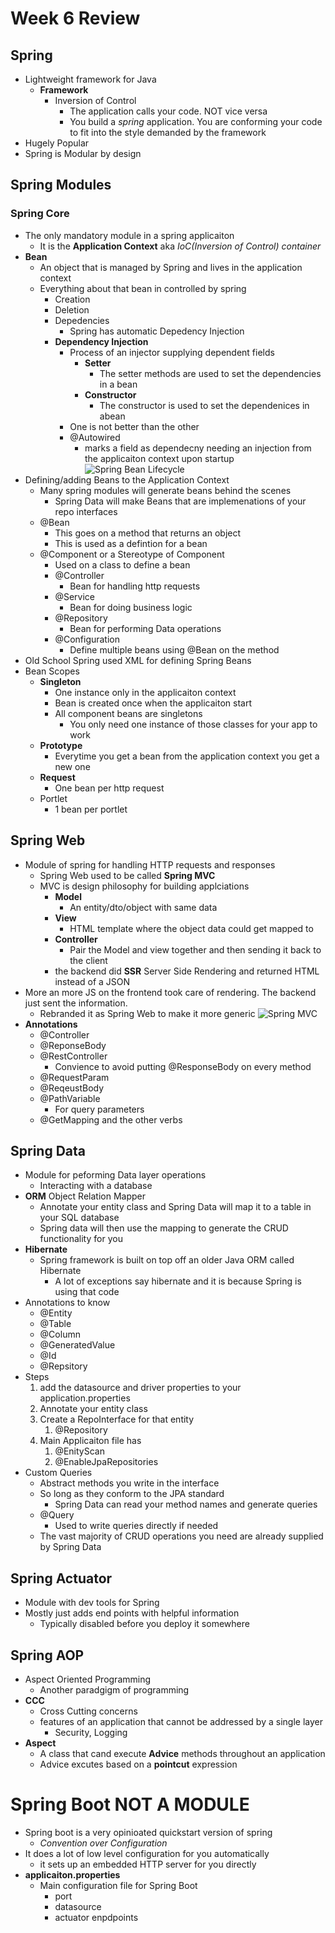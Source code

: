 # Week 6 Review

## Spring
- Lightweight framework for Java 
  - **Framework** 
    - Inversion of Control
      - The application calls your code. NOT vice versa
      - You build a *spring* application. You are conforming your code to fit into the style demanded by the framework
- Hugely Popular
- Spring is Modular by design

## Spring Modules

### Spring Core
- The only mandatory module in a spring applicaiton
  - It is the **Application Context** aka *IoC(Inversion of Control) container*
- **Bean**
  - An object that is managed by Spring and lives in the application context
  - Everything about that bean in controlled by spring
    - Creation
    - Deletion
    - Depedencies
      - Spring has automatic Depedency Injection
    - **Dependency Injection**
      - Process of an injector supplying dependent fields
        - **Setter**
          - The setter methods are used to set the dependencies in a bean
        - **Constructor**
          - The constructor is used to set the dependenices in abean
      - One is not better than the other
      - @Autowired
        - marks a field as dependecny needing an injection from the applicaiton context upon startup
![Spring Bean Lifecycle](https://media.geeksforgeeks.org/wp-content/uploads/20200428011831/Bean-Life-Cycle-Process-flow3.png)
- Defining/adding Beans to the Application Context
  - Many spring modules will generate beans behind the scenes
    - Spring Data will make Beans that are implemenations of your repo interfaces
  - @Bean
    - This goes on a method that returns an object
    - This is used as a defintion for a bean
  - @Component or a Stereotype of Component
    - Used on a class to define a bean
    - @Controller
      - Bean for handling http requests
    - @Service 
      - Bean for doing business logic
    - @Repository
      - Bean for performing Data operations
    - @Configuration
      - Define multiple beans using @Bean on the method
- Old School Spring used XML for defining Spring Beans
- Bean Scopes
  - **Singleton**
    - One instance only in the applicaiton context
    - Bean is created once when the applicaiton start
    - All component beans are singletons
      - You only need one instance of those classes for your app to work
  - **Prototype**
    - Everytime you get a bean from the application context you get a new one
  - **Request**
    - One bean per http request
  - Portlet
    - 1 bean per portlet

## Spring Web
- Module of spring for handling HTTP requests and responses
  - Spring Web used to be called **Spring MVC**
  - MVC is design philosophy for building applciations
    - **Model**
      - An entity/dto/object with same data
    - **View**
      - HTML template where the object data could get mapped to
    - **Controller**
      - Pair the Model and view together and then sending it back to the client
    - the backend did **SSR** Server Side Rendering and returned HTML instead of a JSON
- More an more JS on the frontend took care of rendering. The backend just sent the information.
  - Rebranded it as Spring Web to make it more generic
![Spring MVC](https://static.javatpoint.com/sppages/images/flow-of-spring-web-mvc.png)
- **Annotations**
  - @Controller
  - @ReponseBody
  - @RestController
    - Convience to avoid putting @ResponseBody on every method
  - @RequestParam
  - @ReqeustBody
  - @PathVariable
    - For query parameters
  - @GetMapping and the other verbs
## Spring Data
- Module for peforming Data layer operations
  - Interacting with a database
- **ORM** Object Relation Mapper
  - Annotate your entity class and Spring Data will map it to a table in your SQL database
  - Spring data will then use the mapping to generate the CRUD functionality for you
- **Hibernate**
  - Spring framework is built on top off an older Java ORM called Hibernate
    - A lot of exceptions say hibernate and it is because Spring is using that code
- Annotations to know
  - @Entity
  - @Table
  - @Column
  - @GeneratedValue
  - @Id
  - @Repsitory
- Steps
    1. add the datasource and driver properties to your application.properties
    2. Annotate your entity class
    3. Create a RepoInterface for that entity
       1. @Repository
    4. Main Applicaiton file has 
       1. @EnityScan
       2. @EnableJpaRepositories
- Custom Queries
  - Abstract methods you write in the interface
  - So long as they conform to the JPA standard
    - Spring Data can read your method names and generate queries
  - @Query
    - Used to write queries directly if needed
  - The vast majority of CRUD operations you need are already supplied by Spring Data

## Spring Actuator
- Module with dev tools for Spring
- Mostly just adds end points with helpful information
  - Typically disabled before you deploy it somewhere

## Spring AOP
- Aspect Oriented Programming
  - Another paradgigm of programming
- **CCC**
  - Cross Cutting concerns
  - features of an application that cannot be addressed by a single layer
    - Security, Logging
- **Aspect**
  - A class that cand execute **Advice** methods throughout an application
  - Advice excutes based on a **pointcut** expression


# Spring Boot NOT A MODULE 
- Spring boot is a very opinioated quickstart version of spring
  - *Convention over Configuration*
- It does a lot of low level configuration for you automatically
  - it sets up an embedded HTTP server for you directly
- **applicaiton.properties**
  - Main configuration file for Spring Boot
    - port
    - datasource
    - actuator enpdpoints